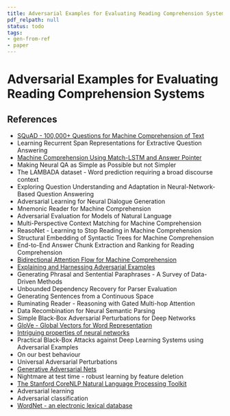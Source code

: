 ```yaml
---
title: Adversarial Examples for Evaluating Reading Comprehension Systems
pdf_relpath: null
status: todo
tags:
- gen-from-ref
- paper
---
```


# Adversarial Examples for Evaluating Reading Comprehension Systems

## References

- [SQuAD - 100,000+ Questions for Machine Comprehension of Text](./squad-100-000-questions-for-machine-comprehension-of-text.md)
- Learning Recurrent Span Representations for Extractive Question Answering
- [Machine Comprehension Using Match-LSTM and Answer Pointer](./machine-comprehension-using-match-lstm-and-answer-pointer.md)
- Making Neural QA as Simple as Possible but not Simpler
- The LAMBADA dataset - Word prediction requiring a broad discourse context
- Exploring Question Understanding and Adaptation in Neural-Network-Based Question Answering
- Adversarial Learning for Neural Dialogue Generation
- Mnemonic Reader for Machine Comprehension
- Adversarial Evaluation for Models of Natural Language
- Multi-Perspective Context Matching for Machine Comprehension
- ReasoNet - Learning to Stop Reading in Machine Comprehension
- Structural Embedding of Syntactic Trees for Machine Comprehension
- End-to-End Answer Chunk Extraction and Ranking for Reading Comprehension
- [Bidirectional Attention Flow for Machine Comprehension](./bidirectional-attention-flow-for-machine-comprehension.md)
- [Explaining and Harnessing Adversarial Examples](./explaining-and-harnessing-adversarial-examples.md)
- Generating Phrasal and Sentential Paraphrases - A Survey of Data-Driven Methods
- Unbounded Dependency Recovery for Parser Evaluation
- Generating Sentences from a Continuous Space
- Ruminating Reader - Reasoning with Gated Multi-hop Attention
- Data Recombination for Neural Semantic Parsing
- Simple Black-Box Adversarial Perturbations for Deep Networks
- [GloVe - Global Vectors for Word Representation](./glove-global-vectors-for-word-representation.md)
- [Intriguing properties of neural networks](./intriguing-properties-of-neural-networks.md)
- Practical Black-Box Attacks against Deep Learning Systems using Adversarial Examples
- On our best behaviour
- Universal Adversarial Perturbations
- [Generative Adversarial Nets](./generative-adversarial-nets.md)
- Nightmare at test time - robust learning by feature deletion
- [The Stanford CoreNLP Natural Language Processing Toolkit](./the-stanford-corenlp-natural-language-processing-toolkit.md)
- Adversarial learning
- Adversarial classification
- [WordNet - an electronic lexical database](./wordnet-an-electronic-lexical-database.md)
